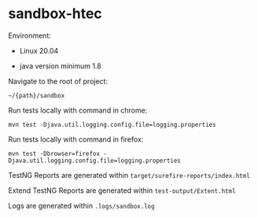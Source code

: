 # sandbox-htec

Environment:

- Linux 20.04
  
- java version minimum 1.8

Navigate to the root of project:

``~/{path}/sandbox``

Run tests locally with command in chrome:

``mvn test -Djava.util.logging.config.file=logging.properties``

Run tests locally with command in firefox:

``mvn test -Dbrowser=firefox -Djava.util.logging.config.file=logging.properties``

TestNG Reports are generated within ``target/surefire-reports/index.html``

Extend TestNG Reports are generated within ``test-output/Extent.html``

Logs are generated within ``.logs/sandbox.log``




